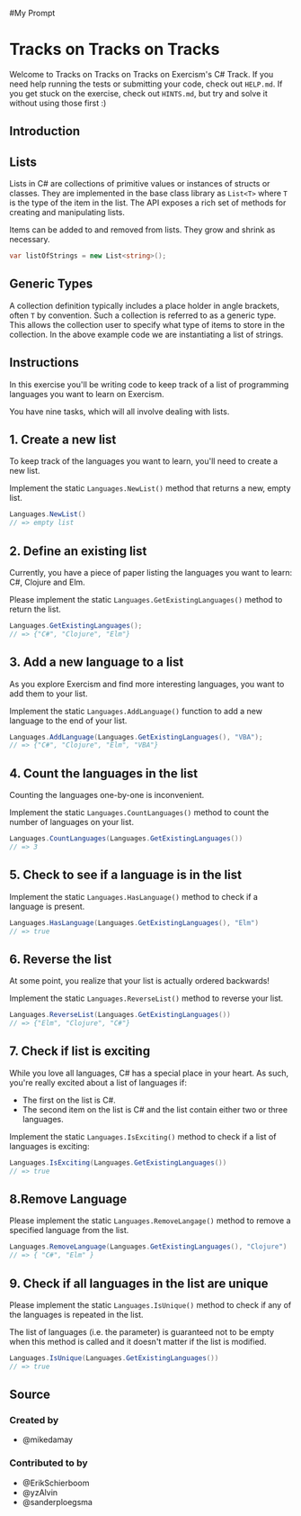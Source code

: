 #My Prompt

# Tracks on Tracks on Tracks

Welcome to Tracks on Tracks on Tracks on Exercism's C# Track.
If you need help running the tests or submitting your code, check out `HELP.md`.
If you get stuck on the exercise, check out `HINTS.md`, but try and solve it without using those first :)

## Introduction

## Lists

Lists in C# are collections of primitive values or instances of structs or classes. They are implemented in the base class library as `List<T>` where `T` is the type of the item in the list. The API exposes a rich set of methods for creating and manipulating lists.

Items can be added to and removed from lists. They grow and shrink as necessary.

```csharp
var listOfStrings = new List<string>();
```

## Generic Types

A collection definition typically includes a place holder in angle brackets, often `T` by convention. Such a collection is referred to as a generic type. This allows the collection user to specify what type of items to store in the collection. In the above example code we are instantiating a list of strings.

## Instructions

In this exercise you'll be writing code to keep track of a list of programming languages you want to learn on Exercism.

You have nine tasks, which will all involve dealing with lists.

## 1. Create a new list

To keep track of the languages you want to learn, you'll need to create a new list.

Implement the static `Languages.NewList()` method that returns a new, empty list.

```csharp
Languages.NewList()
// => empty list
```

## 2. Define an existing list

Currently, you have a piece of paper listing the languages you want to learn: C#, Clojure and Elm.

Please implement the static `Languages.GetExistingLanguages()` method to return the list.

```csharp
Languages.GetExistingLanguages();
// => {"C#", "Clojure", "Elm"}
```

## 3. Add a new language to a list

As you explore Exercism and find more interesting languages, you want to add them to your list.

Implement the static `Languages.AddLanguage()` function to add a new language to the end of your list.

```csharp
Languages.AddLanguage(Languages.GetExistingLanguages(), "VBA");
// => {"C#", "Clojure", "Elm", "VBA"}
```

## 4. Count the languages in the list

Counting the languages one-by-one is inconvenient.

Implement the static `Languages.CountLanguages()` method to count the number of languages on your list.

```csharp
Languages.CountLanguages(Languages.GetExistingLanguages())
// => 3
```

## 5. Check to see if a language is in the list

Implement the static `Languages.HasLanguage()` method to check if a language is present.

```csharp
Languages.HasLanguage(Languages.GetExistingLanguages(), "Elm")
// => true
```

## 6. Reverse the list

At some point, you realize that your list is actually ordered backwards!

Implement the static `Languages.ReverseList()` method to reverse your list.

```csharp
Languages.ReverseList(Languages.GetExistingLanguages())
// => {"Elm", "Clojure", "C#"}
```

## 7. Check if list is exciting

While you love all languages, C# has a special place in your heart. As such, you're really excited about a list of languages if:

- The first on the list is C#.
- The second item on the list is C# and the list contain either two or three languages.

Implement the static `Languages.IsExciting()` method to check if a list of languages is exciting:

```csharp
Languages.IsExciting(Languages.GetExistingLanguages())
// => true
```

## 8.Remove Language

Please implement the static `Languages.RemoveLangage()` method to remove a specified language from the list.

```csharp
Languages.RemoveLanguage(Languages.GetExistingLanguages(), "Clojure")
// => { "C#", "Elm" }
```

## 9. Check if all languages in the list are unique

Please implement the static `Languages.IsUnique()` method to check if any of the languages is repeated in the list.

The list of languages (i.e. the parameter) is guaranteed not to be empty when this method is called and it doesn't matter if the list is modified.

```csharp
Languages.IsUnique(Languages.GetExistingLanguages())
// => true
```

## Source

### Created by

- @mikedamay

### Contributed to by

- @ErikSchierboom
- @yzAlvin
- @sanderploegsma
